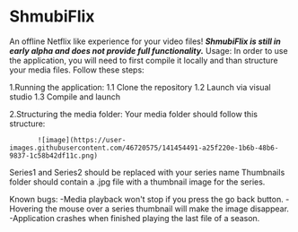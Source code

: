 # ShmubiFlix
An offline Netflix like experience for your video files!
***ShmubiFlix is still in early alpha and does not provide full functionality.***
Usage:
In order to use the application, you will need to first compile it locally and than structure your media files. Follow these steps:

1.Running the application:
  1.1 Clone the repository
  1.2 Launch via visual studio
  1.3 Compile and launch
  
2.Structuring the media folder:
  Your media folder should follow this structure:
  
           
           ![image](https://user-images.githubusercontent.com/46720575/141454491-a25f220e-1b6b-48b6-9837-1c58b42df11c.png)

           
 Series1 and Series2 should be replaced with your series name
 Thumbnails folder should contain a .jpg file with a thumbnail image for the series.
  

Known bugs:
-Media playback won't stop if you press the go back button.
-Hovering the mouse over a series thumbnail will make the image disappear.
-Application crashes when finished playing the last file of a season.
